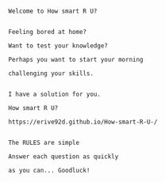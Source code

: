                                                                                 Welcome to How smart R U?
                                                                                
                                                                                 Feeling bored at home?
                                                                                 Want to test your knowledge?
                                                                              Perhaps you want to start your morning
                                                                                challenging your skills.
                                                                                
                                                                                I have a solution for you.
                                                                                    How smart R U?
                                                                            https://erive92d.github.io/How-smart-R-U-/
                                                                            
                                                                                  The RULES are simple
                                                                                Answer each question as quickly
                                                                                 as you can... Goodluck!
                                                                                 
                                                                                 
                                                                                
